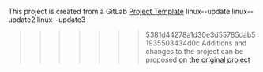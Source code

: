This project is created from a GitLab [Project Template](https://docs.gitlab.com/ce/gitlab-basics/create-project.html)
linux--update
linux--update2
linux--update3
>>>>>>> 5381d44278a1d30e3d55785dab51935503434d0c
Additions and changes to the project can be proposed [on the original project](https://gitlab.com/gitlab-org/project-templates/spring)
